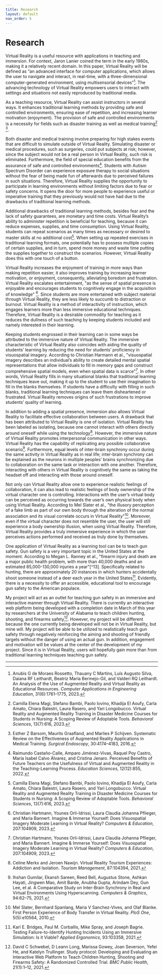 ```yaml
---
title: Research
layout: default
nav_order: 5
---
```


# Research
Virtual Reality is a useful resource with applications in teaching and immersion. For context, Jaron Lanier coined the term in the early 1980s, making it a relatively recent domain. In this paper, Virtual Reality will be defined as “an advanced interface for computer applications, which allows the user to navigate and interact, in real-time, with a three-dimensional computer-generated environment, using multisensorial devices”[^1]. The advancing technology of Virtual Reality empowers users to interact with settings and situations not easily reproduced by traditional media.

As a teaching resource, Virtual Reality can assist instructors in several ways. It enhances traditional learning methods by providing safe and controlled environments, ensuring ease of repetition, and increasing learner motivation (enjoyment). The provision of safe and controlled environments is a necessity for fields such as disaster training as well as medical training[^2] [^3].

Both disaster and medical training involve preparing for high stakes events that are difficult to simulate outside of Virtual Reality. Simulating disaster or medical procedures, such as surgeries, could put subjects at risk; however, since the subject would not be a real person in Virtual Reality, such risk is eliminated. Furthermore, the field of special education benefits from the assurance of safe and controlled environments[^4]. Students with Autism Spectrum Disorder can experience exposure therapy to social situations without the fear of being made fun of afterwards due to perceived failures in such situations. Therefore, Virtual Reality supplies the opportunity to participate in learning environments without limiting factors due to fear or safety concerns. It opens the door for more people to experience useful or imperative training that they previously would not have had due to the drawbacks of traditional learning methods.

Additional drawbacks of traditional learning methods, besides fear and the lack of safety guarantees, are monetary and time costs. Virtual Reality’s ability to administer repetition is beneficial for teaching, because it can reduce expenses, supplies, and time consumption. Using Virtual Reality, students can repeat scenarios as many times as necessary or desired to master skills at no additional cost[^2]. When setting up repeated exercises in traditional learning formats, one potentially has to possess multiple copies of certain supplies, and in turn, spend more money and waste time putting the supplies together to construct the scenarios. However, Virtual Reality does this with one touch of a button.

Virtual Reality increases the enjoyment of training in more ways than making repetition easier, it also improves training by increasing learner motivation, or enjoyment, consequently, alleviating boredom and frustration. Virtual Reality escalates entertainment, "as the sense of spatial presence is enjoyable and encourages students to cognitively engage in the acquisition of knowledge" [^5]. Since students are more entertained with subject material through Virtual Reality, they are less likely to succumb to distraction or burnout. Virtual Reality is a method of interactivity of instruction, which engages learners more than less immersive educational techniques. Therefore, Virtual Reality is a desirable commodity for teaching as it reduces the dullness of such teaching by keeping students included and namely interested in their learning.

Keeping students engrossed in their learning can in some ways be attributed to the immersive nature of Virtual Reality. The immersive characteristic of Virtual Reality also coincides with aiding the quality of students’ learning by reducing the need for students’ proficiency in visuospatial imagery. According to Christian Harmann et al., "visuospatial imagery describes an individual’s ability to create detailed mental spatial representations that allow individuals to fill in memory gaps and construct comprehensive spatial models, even when spatial data is scarce"[^5]. In other words, Virtual Reality fills in many situational blanks that traditional learning techniques leave out, making it up to the student to use their imagination to fill in the blanks themselves. If students have a difficulty with filling in such blanks, traditional learning techniques can leave them disheartened or frustrated. Virtual Reality removes origins of such frustrations to improve students’ quality of learning.

In addition to adding a spatial presence, immersion also allows Virtual Reality to facilitate effective collaboration between users. A drawback that has been attributed to Virtual Reality is one of isolation. Virtual Reality has been labeled as isolating, because one cannot interact with others directly around oneself while using the technology[^6]. However, the immersive nature of Virtual Reality promotes interpersonal communication in other ways. Virtual Reality has the capability of replicating any possible collaborative scenario[^7]. Furthermore, equal levels of inter-brain synchrony occur during the same activity in Virtual Reality as in real life; inter-brain synchrony can be explained as the neurons in multiple peoples’ brains synchronizing due to collaboration on the same task or interaction with one another. Therefore, interacting with others in Virtual Reality is cognitively the same as taking the headset off and interacting with those around oneself.

Not only can Virtual Reality allow one to experience realistic feelings of collaboration, it can also lead to realistic feelings of body ownership of the virtual character one is controlling. Interactions with the user’s virtual body can be perceived as occurring towards the user’s own physical body when using Virtual Reality. According to Mel Slater et al., "the illusory perception of a fake limb as part of our own body through the alteration of the normal association and its visual correlate occurs in Virtual Reality"[^8]. Moreover, even if the virtual character does not resemble the user, the user will still experience a body ownership illusion, when using Virtual Reality. Therefore, Virtual Reality provides a truly immersive experience in which the user perceives actions performed and received as truly done by themselves.

One application of Virtual Reality as a learning tool can be to teach gun safety. Gun safety is a very important topic in the United States at the moment. According to Megan L. Ranney et al., "firearm injury and death are a major public health problem, with more than 40,000 deaths and an estimated 85,000-130,000 injuries a year"[^13]. Specifically related to hunting, there are approximately 20 instances in which hunters accidentally shoot someone instead of a deer each year in the United States[^10]. Evidently, there is a necessity to offer an accessible, educational tool to encourage gun safety to the American populace. 

My project will act as an outlet for teaching gun safety in an immersive and interactive manner through Virtual Reality. There is currently an interactive web platform being developed with a
completion date in March of this year by researchers at the University of Alabama to teach children hunting, shooting, and firearms safety[^11]. However, my project will be different because the one currently being developed will not be in Virtual Reality, but mine will. My project will be able to be utilized to realistically teach gun safety through negatively reinforcing the aiming and shooting of friendly targets without the danger of using an actual gun. In addition, engagement and motivation will be values at the center of the development of my project. Since it is in Virtual Reality, users will hopefully gain more than from traditional learning techniques teaching gun safety.

----

[^1]: Anubis G de Moraes Rossetto, Thauany C Martins, Luís Augusto Silva, Daiana RF Leithardt, Beatriz María Bermejo-Gil, and Valderi RQ Leithardt. An Analysis of the Use of Augmented Reality and Virtual Reality as Educational Resources. _Computer Applications in Engineering Education_, 31(6):1761–1775, 2023.

[^2]: Camilla Elena Magi, Stefano Bambi, Paolo Iovino, Khadija El Aoufy, Carla Amato, Chiara Balestri, Laura Rasero, and Yari Longobucco. Virtual Reality and Augmented Reality Training in Disaster Medicine Courses for Students in Nursing: A Scoping Review of Adoptable Tools. _Behavioral Sciences_, 13(7):616, 2023.

[^3]: Esther Z Barsom, Maurits Graafland, and Marlies P Schijven. Systematic Review on the Effectiveness of Augmented Reality Applications in Medical Training. _Surgical Endoscopy_, 30:4174–4183, 2016.

[^4]: Raimundo Castaño-Calle, Amparo Jiménez-Vivas, Raquel Poy Castro, María Isabel Calvo Álvarez, and Cristina Jenaro. Perceived Benefits of Future Teachers on the Usefulness of Virtual and Augmented Reality in the Teaching-Learning Process. _Education Sciences_, 12(12):855, 2022.

[^5]: Christian Hartmann, Younes Orli-Idrissi, Laura Claudia Johanna Pflieger, and Maria Bannert. Imagine & Immerse Yourself: Does Visuospatial Imagery Moderate Learning in Virtual Reality? _Computers & Education_, 207:104909, 2023.

[^6]: Celine Merkx and Jeroen Nawijn. Virtual Reality Tourism Experiences: Addiction and Isolation. _Tourism Management_, 87:104394, 2021.

[^7]: Ihshan Gumilar, Ekansh Sareen, Reed Bell, Augustus Stone, Ashkan Hayati, Jingwen Mao, Amit Barde, Anubha Gupta, Arindam Dey, Gun Lee, et al. A Comparative Study on Inter-Brain Synchrony in Real and Virtual Environments Using Hyperscanning. _Computers & Graphics_, 94:62–75, 2021.

[^8]: Mel Slater, Bernhard Spanlang, Maria V Sanchez-Vives, and Olaf Blanke. First Person Experience of Body Transfer in Virtual Reality. _PloS One_, 5(5):e10564, 2010.

[^9]: Megan L. Ranney, Frederica R. ConrSey, Leah Perkinson, Stefanie Friedhoff, Rory Smith, and Claire Wardle. How Americans Encounter Guns: Mixed Methods Content Analysis of Youtube and Internet Search Data. _Preventive Medicine_, 165:107258, 2022.

[^10]: Karl E. Bridges, Paul M. Corballis, Mike Spray, and Joseph Bagrie. Testing Failure-to-Identify Hunting Incidents Using an Immersive Simulation: Is it Viable? _Applied Ergonomics_, 93:103358, 2021.

[^11]: David C Schwebel, D Leann Long, Marissa Gowey, Joan Severson, Yefei He, and Katelyn Trullinger. Study protocol: Developing and Evaluating an Interactive Web Platform to Teach Children Hunting, Shooting and Firearms Safety: A Randomized Controlled Trial. _BMC Public Health_, 21(1):1–12, 2021.